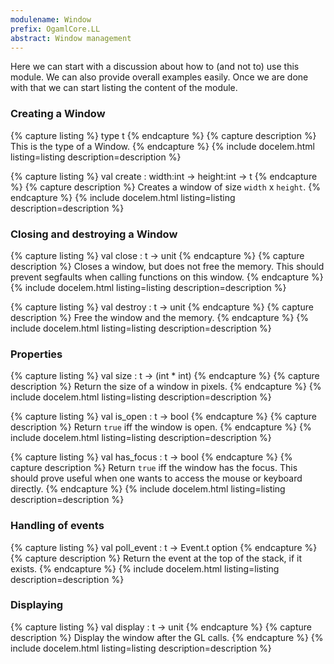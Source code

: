 ```yaml
---
modulename: Window
prefix: OgamlCore.LL
abstract: Window management
---
```


Here we can start with a discussion about how to (and not to) use this module.
We can also provide overall examples easily.
Once we are done with that we can start listing the content of the module.

### Creating a Window

{% capture listing %}
type t
{% endcapture %}
{% capture description %}
This is the type of a Window.
{% endcapture %}
{% include docelem.html listing=listing description=description %}

{% capture listing %}
val create : width:int -> height:int -> t
{% endcapture %}
{% capture description %}
Creates a window of size `width` x `height`.
{% endcapture %}
{% include docelem.html listing=listing description=description %}

### Closing and destroying a Window

{% capture listing %}
val close : t -> unit
{% endcapture %}
{% capture description %}
Closes a window, but does not free the memory.
This should prevent segfaults when calling functions on this window.
{% endcapture %}
{% include docelem.html listing=listing description=description %}

{% capture listing %}
val destroy : t -> unit
{% endcapture %}
{% capture description %}
Free the window and the memory.
{% endcapture %}
{% include docelem.html listing=listing description=description %}

### Properties

{% capture listing %}
val size : t -> (int * int)
{% endcapture %}
{% capture description %}
Return the size of a window in pixels.
{% endcapture %}
{% include docelem.html listing=listing description=description %}

{% capture listing %}
val is_open : t -> bool
{% endcapture %}
{% capture description %}
Return `true` iff the window is open.
{% endcapture %}
{% include docelem.html listing=listing description=description %}

{% capture listing %}
val has_focus : t -> bool
{% endcapture %}
{% capture description %}
Return `true` iff the window has the focus.
This should prove useful when one wants to access the mouse or keyboard
directly.
{% endcapture %}
{% include docelem.html listing=listing description=description %}

### Handling of events

{% capture listing %}
val poll_event : t -> Event.t option
{% endcapture %}
{% capture description %}
Return the event at the top of the stack, if it exists.
{% endcapture %}
{% include docelem.html listing=listing description=description %}

### Displaying

{% capture listing %}
val display : t -> unit
{% endcapture %}
{% capture description %}
Display the window after the GL calls.
{% endcapture %}
{% include docelem.html listing=listing description=description %}
